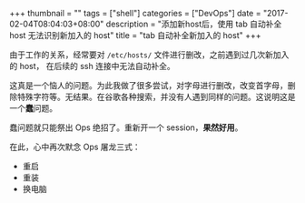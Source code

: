 +++
thumbnail = ""
tags = ["shell"]
categories = ["DevOps"]
date = "2017-02-04T08:04:03+08:00"
description = "添加新host后，使用 tab 自动补全 host 无法识别新加入的 host"
title = "tab 自动补全新加入的 host"
+++

由于工作的关系，经常要对 `/etc/hosts/` 文件进行删改，之前遇到过几次新加入的 host， 在后续的 ssh 连接中无法自动补全。

这真是一个恼人的问题。为此我做了很多尝试，对字母进行删改，改变首字母，删除特殊字符等。无结果。在谷歌各种搜索，并没有人遇到同样的问题。这说明这是一个**蠢**问题。

蠢问题就只能祭出 Ops 绝招了。重新开一个 session，**果然好用**。

在此，心中再次默念 Ops 屠龙三式：

* 重启
* 重装
* 换电脑

